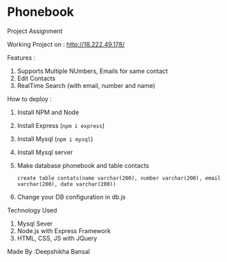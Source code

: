 # Phonebook
Project Assignment

Working Project on : http://18.222.49.178/

Features : 
1. Supports Multiple NUmbers, Emails for same contact
2. Edit Contacts
3. RealTime Search (with email, number and name)

How to deploy :
1. Install NPM and Node
2. Install Express (`npm i express`)
3. Install Mysql (`npm i mysql`)
4. Install Mysql server 
5.  Make database phonebook and table contacts
  
       `create table contats(name varchar(200), number varchar(200), email varchar(200), date varchar(200))`

6. Change your DB configuration in db.js
  

Technology Used
1. Mysql Sever
2. Node.js with Express Framework
3. HTML, CSS, JS with JQuery


Made By :Deepshikha Bansal
